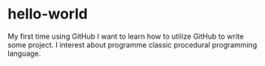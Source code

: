 # hello-world
My first time using GitHub
I want to learn how to utilize GitHub to write some project.
I interest about programme classic procedural programming language.
